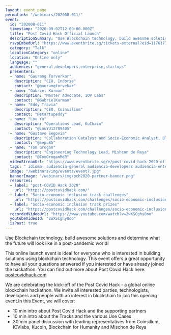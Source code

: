 ```yaml
---
layout: event_page
permalink: "/webinars/202008-011/"
event:
  id: "202008-011"
  timestamp: "2020-09-02T12:00:00.000Z"
  title: "Post Covid Hack Official Launch"
  descriptionSummary: "Use Blockchain technology, build awesome solutions and determine what the future will look like in a post-pandemic world This online launch…"
  rsvpEmbedUrl: "https://www.eventbrite.sg/tickets-external?eid=117617704721&aff=dappsdev"
  category: "Talk"
  locationCategory: "online"
  location: "Online only"
  language: ""
  audiences: "general,developers,enterprise,startups"
  presenters:
  - name: "Gaurang Torverkar"
    description: "CEO, Indorse"
    contact: "@gaurangtorvekar"
  - name: "Gabriel Kurman"
    description: "Master Advocate, IOV Labs"
    contact: "@GabrielKurman"
  - name: "Eddy Travia"
    description: "CEO, Coinsilium"
    contact: "@startupeddy"
  - name: "Lou Yu"
    description: "Operations Lead, KuChain"
    contact: "@LouYU12789405"
  - name: "Gustavo Segovia"
    description: "Collaboration Catalyst and Socio-Economic Analyst, Blockchain for Humanity"
    contact: "@sepu85"
  - name: "Tom Grogan"
    description: "Engineering Technology Lead, Mishcon de Reya"
    contact: "@TomGroganMdR"
  videoStreamUrl: "https://www.eventbrite.sg/e/post-covid-hack-2020-official-launch-tickets-117617704721"
  tags: " idioma- audiencia-general audiencia-developers audiencia-enterprise audiencia-startups recent"
  image: "/webinars/img/events/event7.jpg"
  bannerImage: "/webinars/img/pch2020-partner-banner.png"
  resources:
  - label: "post-COVID Hack 2020"
    url: "https://postcovidhack.com/"
  - label: "Socio-economic inclusion track challenges"
    url: "https://postcovidhack.com/challenges/socio-economic-inclusion"
  - label: "Socio-economic inclusion track prizes"
    url: "https://postcovidhack.com/challenges/socio-economic-inclusion/prizes"
  recordedVideoUrl: "https://www.youtube.com/watch?v=2wXSCghy0oo"
  youtubeVideoId: "2wXSCghy0oo"
  isPast: true
---
```



Use Blockchain technology, build awesome solutions and determine what the future will look like in a post-pandemic world!

This online launch event is ideal for everyone who is interested in 
building solutions using blockchain technology.  This event offers a 
great opportunity to have all your questions answered if you interested 
or have already joined the hackathon. You can find out more about Post Covid Hack here: [postcovidhack.com](https://postcovidhack.com/)

We are celebrating the kick-off of the Post Covid Hack - a global 
online blockchain hackathon. We invite all interested parties, 
technologists, developers and people with an interest in blockchain to 
join this opening event.In this Event, we will cover:

- 10 min intro about Post Covid Hack and the supporting partners
- 10 min intro about the Tracks and the various Use Cases
- 30 min panel discussion with leading representatives from Coinsilium,  IOVlabs, Kucoin, Blockchain for Humanity and Mischon de Reya

